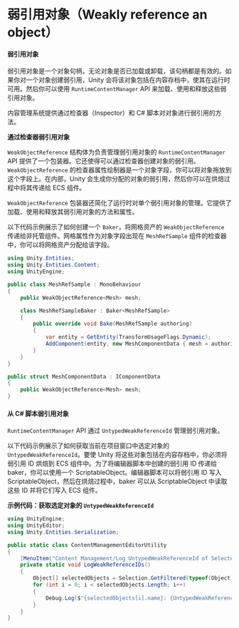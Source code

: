 # 弱引用对象（Weakly reference an object）

#### 弱引用对象

弱引用对象是一个对象句柄，无论对象是否已加载或卸载，该句柄都是有效的。如果你对一个对象创建弱引用，Unity 会将该对象包括在内容存档中，使其在运行时可用。然后你可以使用 `RuntimeContentManager` API 来加载、使用和释放这些弱引用对象。

内容管理系统提供通过检查器（Inspector）和 C# 脚本对对象进行弱引用的方法。

**通过检查器弱引用对象**

`WeakObjectReference` 结构体为负责管理弱引用对象的 `RuntimeContentManager` API 提供了一个包装器。它还使得可以通过检查器创建对象的弱引用。`WeakObjectReference` 的检查器属性绘制器是一个对象字段，你可以将对象拖放到这个字段上。在内部，Unity 会生成你分配的对象的弱引用，然后你可以在烘焙过程中将其传递给 ECS 组件。

`WeakObjectReference` 包装器还简化了运行时对单个弱引用对象的管理。它提供了加载、使用和释放其弱引用对象的方法和属性。

以下代码示例展示了如何创建一个 `Baker`，将网格资产的 `WeakObjectReference` 传递给非托管组件。网格属性作为对象字段出现在 `MeshRefSample` 组件的检查器中，你可以将网格资产分配给该字段。

```csharp
using Unity.Entities;
using Unity.Entities.Content;
using UnityEngine;

public class MeshRefSample : MonoBehaviour
{
    public WeakObjectReference<Mesh> mesh;

    class MeshRefSampleBaker : Baker<MeshRefSample>
    {
        public override void Bake(MeshRefSample authoring)
        {
            var entity = GetEntity(TransformUsageFlags.Dynamic);
            AddComponent(entity, new MeshComponentData { mesh = authoring.mesh });
        }
    }
}

public struct MeshComponentData : IComponentData
{
    public WeakObjectReference<Mesh> mesh;
}
```

#### 从 C# 脚本弱引用对象

`RuntimeContentManager` API 通过 `UntypedWeakReferenceId` 管理弱引用对象。

以下代码示例展示了如何获取当前在项目窗口中选定对象的 `UntypedWeakReferenceId`。要使 Unity 将这些对象包括在内容存档中，你必须将弱引用 ID 烘焙到 ECS 组件中。为了将编辑器脚本中创建的弱引用 ID 传递给 baker，你可以使用一个 ScriptableObject。编辑器脚本可以将弱引用 ID 写入 ScriptableObject，然后在烘焙过程中，baker 可以从 ScriptableObject 中读取这些 ID 并将它们写入 ECS 组件。

**示例代码：获取选定对象的 `UntypedWeakReferenceId`**

```csharp
using UnityEngine;
using UnityEditor;
using Unity.Entities.Serialization;

public static class ContentManagementEditorUtility
{
    [MenuItem("Content Management/Log UntypedWeakReferenceId of Selected")]
    private static void LogWeakReferenceIDs()
    {
        Object[] selectedObjects = Selection.GetFiltered(typeof(Object), SelectionMode.Assets);
        for (int i = 0; i < selectedObjects.Length; i++)
        {
            Debug.Log($"{selectedObjects[i].name}: {UntypedWeakReferenceId.CreateFromObjectInstance(selectedObjects[i])}");
        }
    }
}
```
